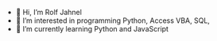 - 👋 Hi, I’m Rolf Jahnel
- 👀 I’m interested in programming Python, Access VBA, SQL,
- 🌱 I’m currently learning Python and JavaScript


<!---
rjahnel/rjahnel is a ✨ special ✨ repository because its `README.md` (this file) appears on your GitHub profile.
You can click the Preview link to take a look at your changes.
--->
